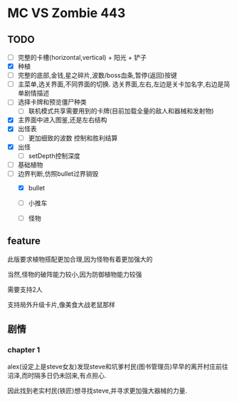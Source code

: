 # MC VS Zombie 443

## TODO

- [ ] 完整的卡槽(horizontal,vertical) + 阳光 + 铲子
- [x] 种植
- [ ] 完整的底部,金钱,星之碎片,波数/boss血条,暂停(返回)按键
- [ ] 主菜单,选关界面,不同界面的切换. 选关界面,左右,左边是关卡加名字,右边是简单剧情描述
- [ ] 选择卡牌和预览僵尸种类
  - [ ] 联机模式共享需要用到的卡牌(目前加载全量的敌人和器械和发射物)
- [x] 主界面中进入图鉴,还是左右结构
- [x] 出怪表
  - [ ] 更加细致的波数 控制和胜利结算

- [x] 出怪
  - [ ] setDepth控制深度

- [ ] 基础植物
- [ ] 边界判断,仿照bullet过界销毁
  - [x] bullet
  - [ ] 小推车
  - [ ] 怪物
  



## feature

此版要求植物搭配更加合理,因为怪物有着更加强大的

当然,怪物的破阵能力较小,因为防御植物能力较强

需要支持2人

支持局外升级卡片,像美食大战老鼠那样



## 剧情

### chapter 1

alex(设定上是steve女友)发现steve和坑爹村民(图书管理员)早早的离开村庄前往沼泽,而时隔多日仍未回来,有点担心.

因此找到老实村民(铁匠)想寻找steve,并寻求更加强大器械的力量.

